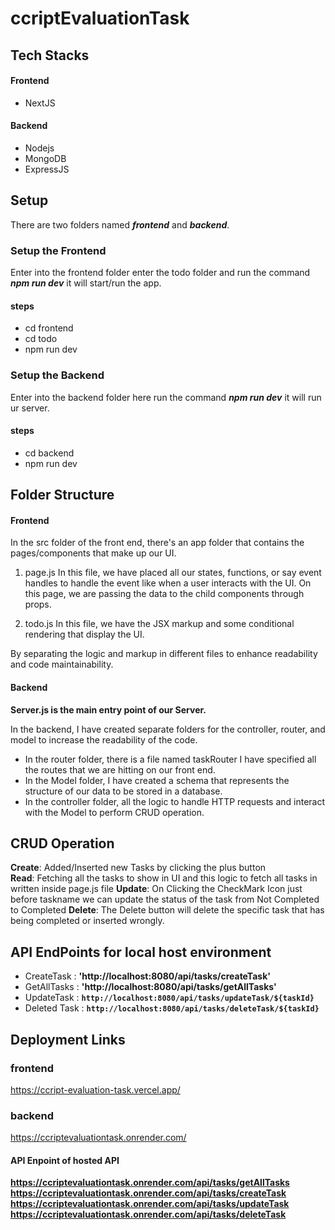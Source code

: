 # ccriptEvaluationTask
## Tech Stacks
#### Frontend
- NextJS
#### Backend 
- Nodejs
- MongoDB
- ExpressJS

## Setup 

There are two folders named **_frontend_**  and **_backend_**. 

### Setup the Frontend

Enter into the frontend folder enter the todo folder and run the command **_npm run dev_** it will start/run the app.
#### **steps**
- cd frontend
- cd todo
- npm run dev

### Setup the Backend

Enter into the backend folder here run the command **_npm run dev_** it will run ur server.
#### **steps**
- cd backend
- npm run dev

## Folder Structure

#### Frontend

In the src folder of the front end, there's an app folder that contains the pages/components that make up our UI.

1) page.js
  In this file, we have placed all our states, functions, or say event handles to handle the event like when a user interacts with the UI. On this page, we are passing the data to the child components through props. 

3) todo.js
  In this file, we have the JSX markup and some conditional rendering that display the UI.

 By separating the logic and markup in different files to enhance readability and code maintainability.


#### Backend

**Server.js is the main entry point of our Server.**

In the backend, I have created separate folders for the controller, router, and model to increase the readability of the code. 

- In the router folder, there is a file named taskRouter I have specified all the routes that we are hitting on our front end.
- In the Model folder, I have created a schema that represents the structure of our data to be stored in a database.
- In the controller folder, all the logic to handle HTTP requests and interact with the Model to perform CRUD operation.


## CRUD Operation

**Create**: Added/Inserted new Tasks by clicking the plus button  
**Read**: Fetching all the tasks to show in UI and this logic to fetch all tasks in written inside page.js file
**Update**: On Clicking the CheckMark Icon just before taskname we can update the status of the task from Not Completed to Completed
**Delete**: The Delete button will delete the specific task that has being completed or inserted wrongly.

## API EndPoints for local host environment

- CreateTask : **'http://localhost:8080/api/tasks/createTask'**
- GetAllTasks : **'http://localhost:8080/api/tasks/getAllTasks'**
- UpdateTask : **`http://localhost:8080/api/tasks/updateTask/${taskId}`**
- Deleted Task :  **`http://localhost:8080/api/tasks/deleteTask/${taskId}`**

## Deployment Links

### frontend
https://ccript-evaluation-task.vercel.app/
### backend
https://ccriptevaluationtask.onrender.com/

#### API Enpoint of hosted API

**https://ccriptevaluationtask.onrender.com/api/tasks/getAllTasks
https://ccriptevaluationtask.onrender.com/api/tasks/createTask
https://ccriptevaluationtask.onrender.com/api/tasks/updateTask
https://ccriptevaluationtask.onrender.com/api/tasks/deleteTask**




